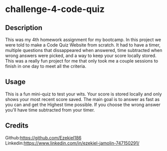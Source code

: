 # challenge-4-code-quiz

## Description

This was my 4th homework assignment for my bootcamp. In this project we were told to make a Code Quiz Website from scratch. It had to have a timer, multiple questions that dissappeared when answered, time subtracted when wrong answers were picked, and a way to keep your score locally stored. This was a really fun project for me that only took me a couple sessions to finish in one day to meet all the criteria.

## Usage

This is a fun mini-quiz to test your wits. Your score is stored locally and only shows your most recent score saved. The main goal is to answer as fast as you can and get the Highest time possible. If you choose the wrong answer you'll have time subtracted from your timer.

## Credits

Github:https://github.com/Ezekiel186 Linkedin:https://www.linkedin.com/in/ezekiel-jamolin-747150291/